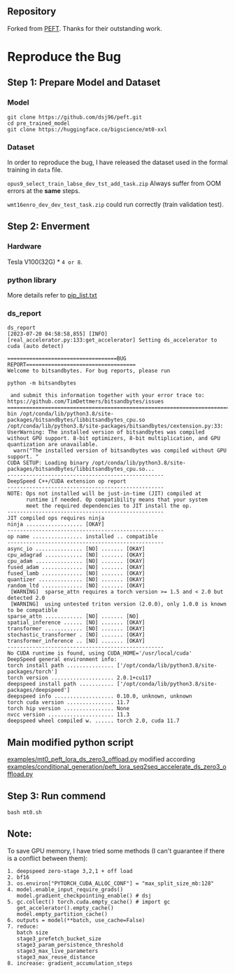 ## Repository
Forked from [PEFT](https://github.com/huggingface/peft). Thanks for their outstanding work.
# Reproduce the Bug
## Step 1: Prepare Model and Dataset
### Model
```
git clone https://github.com/dsj96/peft.git
cd pre_trained_model
git clone https://huggingface.co/bigscience/mt0-xxl
```
### Dataset
In order to reproduce the bug, I have released the dataset used in the formal training in `data` file.

`opus9_select_train_labse_dev_tst_add_task.zip` Always suffer from OOM errors at the **same** steps.

`wmt16enro_dev_dev_test_task.zip` could run correctly (train validation test).

## Step 2: Enverment
### Hardware
Tesla V100(32G) * `4 or 8`.

### python library
More details refer to [pip_list.txt](https://github.com/dsj96/peft/blob/main/pip_list.txt)

### ds_report
```
ds_report
[2023-07-20 04:58:58,855] [INFO] [real_accelerator.py:133:get_accelerator] Setting ds_accelerator to cuda (auto detect)

===================================BUG REPORT===================================
Welcome to bitsandbytes. For bug reports, please run

python -m bitsandbytes

 and submit this information together with your error trace to: https://github.com/TimDettmers/bitsandbytes/issues
================================================================================
bin /opt/conda/lib/python3.8/site-packages/bitsandbytes/libbitsandbytes_cpu.so
/opt/conda/lib/python3.8/site-packages/bitsandbytes/cextension.py:33: UserWarning: The installed version of bitsandbytes was compiled without GPU support. 8-bit optimizers, 8-bit multiplication, and GPU quantization are unavailable.
  warn("The installed version of bitsandbytes was compiled without GPU support. "
CUDA SETUP: Loading binary /opt/conda/lib/python3.8/site-packages/bitsandbytes/libbitsandbytes_cpu.so...
--------------------------------------------------
DeepSpeed C++/CUDA extension op report
--------------------------------------------------
NOTE: Ops not installed will be just-in-time (JIT) compiled at
      runtime if needed. Op compatibility means that your system
      meet the required dependencies to JIT install the op.
--------------------------------------------------
JIT compiled ops requires ninja
ninja .................. [OKAY]
--------------------------------------------------
op name ................ installed .. compatible
--------------------------------------------------
async_io ............... [NO] ....... [OKAY]
cpu_adagrad ............ [NO] ....... [OKAY]
cpu_adam ............... [NO] ....... [OKAY]
fused_adam ............. [NO] ....... [OKAY]
fused_lamb ............. [NO] ....... [OKAY]
quantizer .............. [NO] ....... [OKAY]
random_ltd ............. [NO] ....... [OKAY]
 [WARNING]  sparse_attn requires a torch version >= 1.5 and < 2.0 but detected 2.0
 [WARNING]  using untested triton version (2.0.0), only 1.0.0 is known to be compatible
sparse_attn ............ [NO] ....... [NO]
spatial_inference ...... [NO] ....... [OKAY]
transformer ............ [NO] ....... [OKAY]
stochastic_transformer . [NO] ....... [OKAY]
transformer_inference .. [NO] ....... [OKAY]
--------------------------------------------------
No CUDA runtime is found, using CUDA_HOME='/usr/local/cuda'
DeepSpeed general environment info:
torch install path ............... ['/opt/conda/lib/python3.8/site-packages/torch']
torch version .................... 2.0.1+cu117
deepspeed install path ........... ['/opt/conda/lib/python3.8/site-packages/deepspeed']
deepspeed info ................... 0.10.0, unknown, unknown
torch cuda version ............... 11.7
torch hip version ................ None
nvcc version ..................... 11.3
deepspeed wheel compiled w. ...... torch 2.0, cuda 11.7
```

## Main modified python script
[examples/mt0_peft_lora_ds_zero3_offload.py](https://github.com/dsj96/peft/blob/main/examples/mt0_peft_lora_ds_zero3_offload.py) modified according [examples/conditional_generation/peft_lora_seq2seq_accelerate_ds_zero3_offload.py](https://github.com/dsj96/peft/blob/main/examples/conditional_generation/peft_lora_seq2seq_accelerate_ds_zero3_offload.py)

## Step 3: Run commend
```
bash mt0.sh
```
## Note:
To save GPU memory, I have tried some methods (I can't guarantee if there is a conflict between them):
```
1. deepspeed zero-stage 3,2,1 + off load
2. bf16
3. os.environ["PYTORCH_CUDA_ALLOC_CONF"] = "max_split_size_mb:128"
4. model.enable_input_require_grads()
   model.gradient_checkpointing_enable() # dsj
5. gc.collect() torch.cuda.empty_cache() # import gc
   get_accelerator().empty_cache()
   model.empty_partition_cache()
6. outputs = model(**batch, use_cache=False)
7. reduce:
   batch size
   stage3_prefetch_bucket_size
   stage3_param_persistence_threshold
   stage3_max_live_parameters
   stage3_max_reuse_distance
8. increase: gradient_accumulation_steps
```
